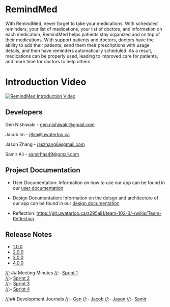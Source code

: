 # RemindMed
With RemindMed, never forget to take your medications.  With scheduled reminders, 
your list of medications, your list of doctors, and information on each medication, 
RemindMed helps patients stay organized and on top of their medications.  With support
patients and doctors, doctors have the ability to add their patients, send them 
their prescriptions with usage details, and then have reminders automatically scheduled. 
As a result, medications can be properly used, leading to improved care for patients,
and more time for doctors to help others.

# Introduction Video
[![RemindMed Introduction Video](https://img.youtube.com/vi/6Sh5vcLsh7g/0.jpg)](https://youtu.be/6Sh5vcLsh7g)

## Developers
Gen Nishiwaki - gen.nishiwaki@gmail.com  

Jacob Im - j8im@uwaterloo.ca  

Jason Zhang - jaszhang6@gmail.com  

Samir Ali - samirhas49@gmail.com

## Project Documentation
- User Documentation: Information on how to use our app can be found in our [user documentation](https://github.com/JacobIm28/RemindMed/wiki/Documentation)  

- Design Documentation: Information on the deisgn and architecture of our app can be found in our [design documentation](https://github.com/JacobIm28/RemindMed/wiki/Design-Documents)

- Reflection: https://git.uwaterloo.ca/s295ali1/team-102-3/-/wikis/Team-Reflection

## Release Notes
- [1.0.0](https://github.com/JacobIm28/RemindMed/releases/tag/4.0.0)
- [2.0.0](https://github.com/JacobIm28/RemindMed/releases/tag/3.0.0)
- [3.0.0](https://github.com/JacobIm28/RemindMed/releases/tag/2.0.0)
- [4.0.0](https://github.com/JacobIm28/RemindMed/releases/tag/1.0.0)

[//]: ## Meeting Minutes
[//]:- [Sprint 1](https://git.uwaterloo.ca/s295ali1/team-102-3/-/wikis/Meeting-Minutes/Sprint-1)  
[//]:- [Sprint 2](https://git.uwaterloo.ca/s295ali1/team-102-3/-/wikis/Meeting-Minutes/Sprint-2)  
[//]:- [Sprint 3](https://git.uwaterloo.ca/s295ali1/team-102-3/-/wikis/Meeting-Minutes/Sprint-3)  
[//]:- [Sprint 4](https://git.uwaterloo.ca/s295ali1/team-102-3/-/wikis/Meeting-Minutes/Sprint-4)  

[//]:## Development Journals
[//]:- [Gen](https://git.uwaterloo.ca/s295ali1/team-102-3/-/wikis/Development-Journals/Gen-Nishiwaki)
[//]:- [Jacob](https://git.uwaterloo.ca/s295ali1/team-102-3/-/wikis/Development-Journals/Jacob-Im)
[//]:- [Jason](https://git.uwaterloo.ca/s295ali1/team-102-3/-/wikis/Development-Journals/Jason-Zhang)
[//]:- [Samir](https://git.uwaterloo.ca/s295ali1/team-102-3/-/wikis/Development-Journals/Samir-Ali)

[//]: # ()
[//]: # (## Building the App)

[//]: # ()
[//]: # (To build our app the following tools will be needed:)

[//]: # (    )
[//]: # (* Android Studio &#40;Latest version is fine&#41;)

[//]: # (    * Standard Installation)

[//]: # (    * Do not import settings)

[//]: # (    * Install everything &#40;Agree to all Fine Print&#41;)

[//]: # (* JDK 18)

[//]: # (* Gradle)

[//]: # ()
[//]: # (1. Open RemindMed folder in root of project via Android Studio, this is not the root of the repository.)

[//]: # (2. Wait a few minutes to allow for the gradle build to happen, you'll know it is done when the green play button is available.)

[//]: # (2.You can click play to run the app on the top bar of Android Studio. Alternatively use Shift + F10 &#40;Windows&#41;, Control + R &#40;macOS&#41;.)

[//]: # (3. The app should open on the right, if it doesn't then please click on "Running Devices" on the right bar of Android Studio and the app should appear.)

[//]: # (4. &#40;Not to worry, this step will never occur!&#41; If all else fails, contact s295ali@uwaterloo.ca.)
